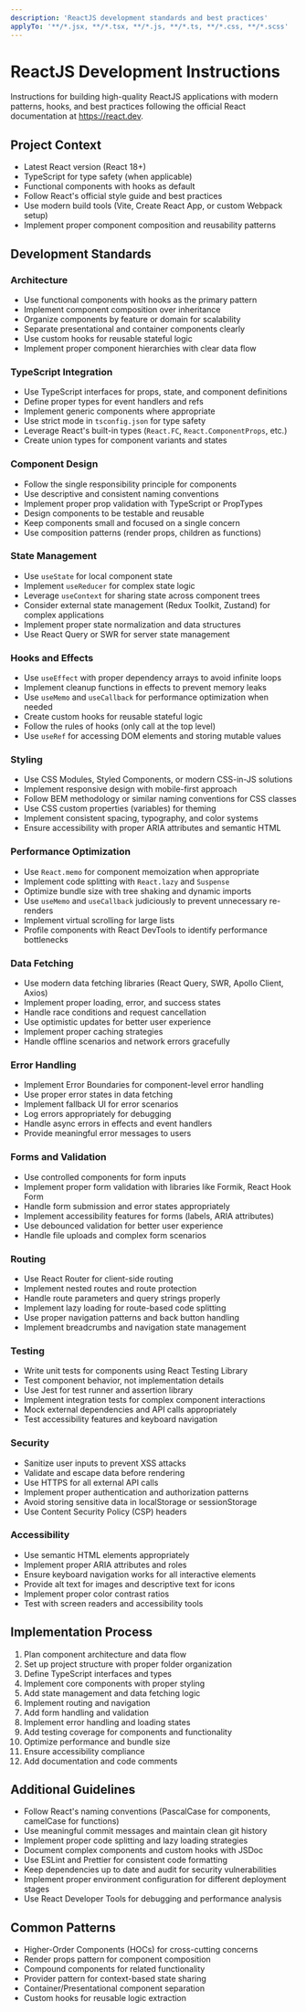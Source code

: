 ```yaml
---
description: 'ReactJS development standards and best practices'
applyTo: '**/*.jsx, **/*.tsx, **/*.js, **/*.ts, **/*.css, **/*.scss'
---
```


# ReactJS Development Instructions

Instructions for building high-quality ReactJS applications with modern patterns, hooks, and best practices following the official React documentation at https://react.dev.

## Project Context
- Latest React version (React 18+)
- TypeScript for type safety (when applicable)
- Functional components with hooks as default
- Follow React's official style guide and best practices
- Use modern build tools (Vite, Create React App, or custom Webpack setup)
- Implement proper component composition and reusability patterns

## Development Standards

### Architecture
- Use functional components with hooks as the primary pattern
- Implement component composition over inheritance
- Organize components by feature or domain for scalability
- Separate presentational and container components clearly
- Use custom hooks for reusable stateful logic
- Implement proper component hierarchies with clear data flow

### TypeScript Integration
- Use TypeScript interfaces for props, state, and component definitions
- Define proper types for event handlers and refs
- Implement generic components where appropriate
- Use strict mode in `tsconfig.json` for type safety
- Leverage React's built-in types (`React.FC`, `React.ComponentProps`, etc.)
- Create union types for component variants and states

### Component Design
- Follow the single responsibility principle for components
- Use descriptive and consistent naming conventions
- Implement proper prop validation with TypeScript or PropTypes
- Design components to be testable and reusable
- Keep components small and focused on a single concern
- Use composition patterns (render props, children as functions)

### State Management
- Use `useState` for local component state
- Implement `useReducer` for complex state logic
- Leverage `useContext` for sharing state across component trees
- Consider external state management (Redux Toolkit, Zustand) for complex applications
- Implement proper state normalization and data structures
- Use React Query or SWR for server state management

### Hooks and Effects
- Use `useEffect` with proper dependency arrays to avoid infinite loops
- Implement cleanup functions in effects to prevent memory leaks
- Use `useMemo` and `useCallback` for performance optimization when needed
- Create custom hooks for reusable stateful logic
- Follow the rules of hooks (only call at the top level)
- Use `useRef` for accessing DOM elements and storing mutable values

### Styling
- Use CSS Modules, Styled Components, or modern CSS-in-JS solutions
- Implement responsive design with mobile-first approach
- Follow BEM methodology or similar naming conventions for CSS classes
- Use CSS custom properties (variables) for theming
- Implement consistent spacing, typography, and color systems
- Ensure accessibility with proper ARIA attributes and semantic HTML

### Performance Optimization
- Use `React.memo` for component memoization when appropriate
- Implement code splitting with `React.lazy` and `Suspense`
- Optimize bundle size with tree shaking and dynamic imports
- Use `useMemo` and `useCallback` judiciously to prevent unnecessary re-renders
- Implement virtual scrolling for large lists
- Profile components with React DevTools to identify performance bottlenecks

### Data Fetching
- Use modern data fetching libraries (React Query, SWR, Apollo Client, Axios)
- Implement proper loading, error, and success states
- Handle race conditions and request cancellation
- Use optimistic updates for better user experience
- Implement proper caching strategies
- Handle offline scenarios and network errors gracefully

### Error Handling
- Implement Error Boundaries for component-level error handling
- Use proper error states in data fetching
- Implement fallback UI for error scenarios
- Log errors appropriately for debugging
- Handle async errors in effects and event handlers
- Provide meaningful error messages to users

### Forms and Validation
- Use controlled components for form inputs
- Implement proper form validation with libraries like Formik, React Hook Form
- Handle form submission and error states appropriately
- Implement accessibility features for forms (labels, ARIA attributes)
- Use debounced validation for better user experience
- Handle file uploads and complex form scenarios

### Routing
- Use React Router for client-side routing
- Implement nested routes and route protection
- Handle route parameters and query strings properly
- Implement lazy loading for route-based code splitting
- Use proper navigation patterns and back button handling
- Implement breadcrumbs and navigation state management

### Testing
- Write unit tests for components using React Testing Library
- Test component behavior, not implementation details
- Use Jest for test runner and assertion library
- Implement integration tests for complex component interactions
- Mock external dependencies and API calls appropriately
- Test accessibility features and keyboard navigation

### Security
- Sanitize user inputs to prevent XSS attacks
- Validate and escape data before rendering
- Use HTTPS for all external API calls
- Implement proper authentication and authorization patterns
- Avoid storing sensitive data in localStorage or sessionStorage
- Use Content Security Policy (CSP) headers

### Accessibility
- Use semantic HTML elements appropriately
- Implement proper ARIA attributes and roles
- Ensure keyboard navigation works for all interactive elements
- Provide alt text for images and descriptive text for icons
- Implement proper color contrast ratios
- Test with screen readers and accessibility tools

## Implementation Process
1. Plan component architecture and data flow
2. Set up project structure with proper folder organization
3. Define TypeScript interfaces and types
4. Implement core components with proper styling
5. Add state management and data fetching logic
6. Implement routing and navigation
7. Add form handling and validation
8. Implement error handling and loading states
9. Add testing coverage for components and functionality
10. Optimize performance and bundle size
11. Ensure accessibility compliance
12. Add documentation and code comments

## Additional Guidelines
- Follow React's naming conventions (PascalCase for components, camelCase for functions)
- Use meaningful commit messages and maintain clean git history
- Implement proper code splitting and lazy loading strategies
- Document complex components and custom hooks with JSDoc
- Use ESLint and Prettier for consistent code formatting
- Keep dependencies up to date and audit for security vulnerabilities
- Implement proper environment configuration for different deployment stages
- Use React Developer Tools for debugging and performance analysis

## Common Patterns
- Higher-Order Components (HOCs) for cross-cutting concerns
- Render props pattern for component composition
- Compound components for related functionality
- Provider pattern for context-based state sharing
- Container/Presentational component separation
- Custom hooks for reusable logic extraction